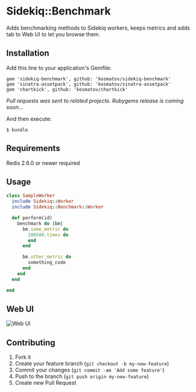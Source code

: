 # Sidekiq::Benchmark
 
Adds benchmarking methods to Sidekiq workers, keeps metrics and adds tab to Web UI to let you browse them.

## Installation

Add this line to your application's Gemfile:

    gem 'sidekiq-benchmark', github: 'kosmatov/sidekiq-benchmark'
    gem 'sinatra-assetpack', github: 'kosmatov/sinatra-assetpack'
    gem 'chartkick', github: 'kosmatov/chartkick'

*Pull requests was sent to related projects.*
*Rubygems release is coming soon...*

And then execute:

    $ bundle

## Requirements

Redis 2.6.0 or newer required

## Usage

```ruby
class SampleWorker
  include Sidekiq::Worker
  include Sidekiq::Benchmark::Worker

  def perform(id)
    benchmark do |bm|
      bm.some_metric do
        100500.times do
        end
      end

      bm.other_metric do
        something_code
      end
    end
  end

end
```
## Web UI
![Web UI](https://github.com/kosmatov/sidekiq-benchmark/raw/master/examples/web-ui.png)

## Contributing

1. Fork it
2. Create your feature branch (`git checkout -b my-new-feature`)
3. Commit your changes (`git commit -am 'Add some feature'`)
4. Push to the branch (`git push origin my-new-feature`)
5. Create new Pull Request
